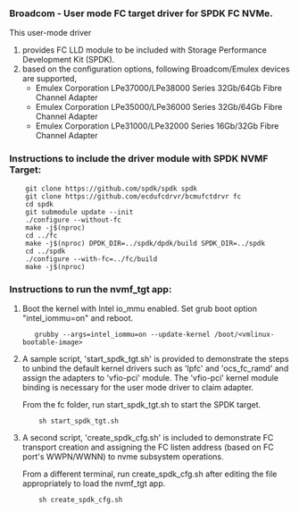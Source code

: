 ### Broadcom - User mode FC target driver for SPDK FC NVMe.

This user-mode driver

1. provides FC LLD module to be included with Storage Performance Development Kit (SPDK).
2. based on the configuration options, following Broadcom/Emulex devices are supported,
	- Emulex Corporation LPe37000/LPe38000 Series 32Gb/64Gb Fibre Channel Adapter
	- Emulex Corporation LPe35000/LPe36000 Series 32Gb/64Gb Fibre Channel Adapter
	- Emulex Corporation LPe31000/LPe32000 Series 16Gb/32Gb Fibre Channel Adapter

### Instructions to include the driver module with SPDK NVMF Target:

~~~{.sh}
    git clone https://github.com/spdk/spdk spdk
    git clone https://github.com/ecdufcdrvr/bcmufctdrvr fc
    cd spdk
    git submodule update --init
    ./configure --without-fc
    make -j$(nproc)
    cd ../fc
    make -j$(nproc) DPDK_DIR=../spdk/dpdk/build SPDK_DIR=../spdk
    cd ../spdk
    ./configure --with-fc=../fc/build
    make -j$(nproc)
~~~

### Instructions to run the nvmf_tgt app:

1. Boot the kernel with Intel io_mmu enabled. Set grub boot option "intel_iommu=on" and reboot.
   ~~~{.sh}
      grubby --args=intel_iommu=on --update-kernel /boot/<vmlinux-bootable-image>
   ~~~

2. A sample script, 'start_spdk_tgt.sh' is provided to demonstrate the steps to unbind the
   default kernel drivers such as 'lpfc' and 'ocs_fc_ramd' and assign the adapters to 'vfio-pci' module.
   The 'vfio-pci' kernel module binding is necessary for the user mode driver to claim adapter.

   From the fc folder, run start_spdk_tgt.sh to start the SPDK target.
   ~~~{.sh}
       sh start_spdk_tgt.sh
   ~~~

3. A second script, 'create_spdk_cfg.sh' is included to demonstrate FC transport creation and assigning
   the FC listen address (based on FC port's WWPN/WWNN) to nvme subsystem operations.

   From a different terminal, run create_spdk_cfg.sh after editing the file appropriately to load the nvmf_tgt app.
   ~~~{.sh}
       sh create_spdk_cfg.sh
   ~~~
